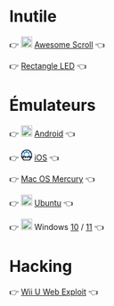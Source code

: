 # Inutile

👉 <img src="https://raw.githubusercontent.com/N0ub4x/Multage/main/Images/Logo/Awesome%20Scroll.ico" height="20" width="20" /> [Awesome Scroll](https://n0ub4x.github.io/Multage/Inutile/Awesome%20Scroll/) 👈

👉 [Rectangle LED](https://n0ub4x.github.io/Multage/Inutile/Rectangle%20LED/index.html) 👈


# Émulateurs

👉 <img src="https://raw.githubusercontent.com/N0ub4x/Multage/main/Images/Logo/React.ico" height="20" width="20" /> [Android](https://android.blueedge.me/) 👈

👉 <img src="https://raw.githubusercontent.com/N0ub4x/Multage/main/Images/Logo/iHaxDNS.png" height="20" width="20" /> [iOS](http://ihaxdns.com/ihaxdns/) 👈

👉 [Mac OS Mercury](https://n0ub4x.github.io/Multage/Emulateur/Mac%20OS/) 👈

👉 <img src="https://raw.githubusercontent.com/N0ub4x/Multage/main/Images/Logo/OnWorks.ico" height="20" width="20" /> [Ubuntu](https://www.onworks.net/os-distributions/ubuntu-based/free-ubuntu-online-version-20) 👈

👉 <img src="https://raw.githubusercontent.com/N0ub4x/Multage/main/Images/Logo/React.ico" height="20" width="20" /> Windows [10](https://mindows.netlify.app/) / [11](https://win11.blueedge.me/) 👈

# Hacking

👉 [Wii U Web Exploit](https://n0ub4x.github.io/Multage/Inutile/WiiU/) 👈
